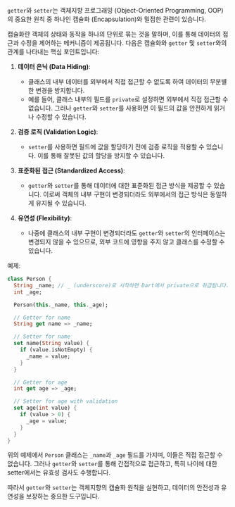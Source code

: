 `getter`와 `setter`는 객체지향 프로그래밍 (Object-Oriented Programming, OOP)의 중요한 원칙 중 하나인 캡슐화 (Encapsulation)와 밀접한 관련이 있습니다. 

캡슐화란 객체의 상태와 동작을 하나의 단위로 묶는 것을 말하며, 이를 통해 데이터의 접근과 수정을 제어하는 메커니즘이 제공됩니다. 다음은 캡슐화와 `getter` 및 `setter`와의 관계를 나타내는 핵심 포인트입니다:

1. **데이터 은닉 (Data Hiding)**:
   - 클래스의 내부 데이터를 외부에서 직접 접근할 수 없도록 하여 데이터의 무분별한 변경을 방지합니다.
   - 예를 들어, 클래스 내부의 필드를 `private`로 설정하면 외부에서 직접 접근할 수 없습니다. 그러나 `getter`와 `setter`를 사용하면 이 필드의 값을 안전하게 읽거나 수정할 수 있습니다.

2. **검증 로직 (Validation Logic)**:
   - `setter`를 사용하면 필드에 값을 할당하기 전에 검증 로직을 적용할 수 있습니다. 이를 통해 잘못된 값의 할당을 방지할 수 있습니다.
   
3. **표준화된 접근 (Standardized Access)**:
   - `getter`와 `setter`를 통해 데이터에 대한 표준화된 접근 방식을 제공할 수 있습니다. 이로써 객체의 내부 구현이 변경되더라도 외부에서의 접근 방식은 동일하게 유지될 수 있습니다.
   
4. **유연성 (Flexibility)**:
   - 나중에 클래스의 내부 구현이 변경되더라도 `getter`와 `setter`의 인터페이스는 변경되지 않을 수 있으므로, 외부 코드에 영향을 주지 않고 클래스를 수정할 수 있습니다.

예제:
```dart
class Person {
  String _name; // _ (underscore)로 시작하면 Dart에서 private으로 취급됩니다.
  int _age;

  Person(this._name, this._age);

  // Getter for name
  String get name => _name;

  // Setter for name
  set name(String value) {
    if (value.isNotEmpty) {
      _name = value;
    }
  }

  // Getter for age
  int get age => _age;

  // Setter for age with validation
  set age(int value) {
    if (value > 0) {
      _age = value;
    }
  }
}
```

위의 예제에서 `Person` 클래스는 `_name`과 `_age` 필드를 가지며, 이들은 직접 접근할 수 없습니다. 그러나 `getter`와 `setter`를 통해 간접적으로 접근하고, 특히 나이에 대한 setter에서는 유효성 검사도 수행합니다.

따라서 `getter`와 `setter`는 객체지향의 캡슐화 원칙을 실현하고, 데이터의 안전성과 유연성을 보장하는 중요한 도구입니다.